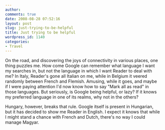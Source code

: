 ```yaml
---
author:
comments: true
date: 2008-08-28 07:52:16
layout: post
slug: just-trying-to-be-helpful
title: Just trying to be helpful
wordpress_id: 1140
categories:
- Travel
---
```


On the road, and discovering the joys of connectivity in various places, one thing puzzles me. How come Google can remember what language I want my searches in, but not the language in which I want Reader to deal with me? In Italy, Reader's gone all Italian on me, while in Belgium it veered randomly between French and Flemish. Amusing, while it goes, and maybe if I were paying attention I'd now know how to say "Mark all as read" in those languages. But seriously, is Google being helpful, or lazy? If it knows my preferred language in one of its realms, why not in the others?

Hungary, however, breaks that rule. Google itself is present in Hungarian, but it has decided to show me Reader in English. I expect it knows that while I might stand a chance with French and Dutch, there's no way I could manage Magyar.


